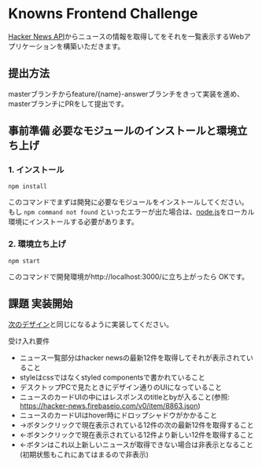# Knowns Frontend Challenge

[Hacker News API](https://hackernews.api-docs.io/v0/overview/introduction)からニュースの情報を取得してをそれを一覧表示するWebアプリケーションを構築いただきます。

## 提出方法
masterブランチからfeature/{name}-answerブランチをきって実装を進め、masterブランチにPRをして提出です。

## 事前準備 必要なモジュールのインストールと環境立ち上げ

### 1. インストール
`npm install`

このコマンドでまずは開発に必要なモジュールをインストールしてください。
もし
`npm command not found`
といったエラーが出た場合は、[node.js](https://nodejs.org/ja/)をローカル環境にインストールする必要があります。

### 2. 環境立ち上げ

`npm start`

このコマンドで開発環境がhttp://localhost:3000/に立ち上がったら
OKです。

## 課題 実装開始
[次のデザイン](https://www.figma.com/file/aOEmhVvG3ZM02NnayAICYp/knowns-frontend-challenge?node-id=0%3A1)と同じになるように実装してください。

受け入れ要件
- ニュース一覧部分はhacker newsの最新12件を取得してそれが表示されていること
- styleはcssではなくstyled componentsで書かれていること
- デスクトップPCで見たときにデザイン通りのUIになっていること
- ニュースのカードUIの中にはレスポンスのtitleとbyが入ること(参照: https://hacker-news.firebaseio.com/v0/item/8863.json)
- ニュースのカードUIはhover時にドロップシャドウがかかること
- →ボタンクリックで現在表示されている12件の次の最新12件を取得すること
- ←ボタンクリックで現在表示されている12件より新しい12件を取得すること
- ←ボタンはこれ以上新しいニュースが取得できない場合は非表示となること(初期状態もこれにあてはまるので非表示)
